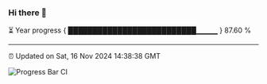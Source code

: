 ### Hi there 👋

⏳ Year progress { ██████████████████████████▁▁▁▁ } 87.60 %

---

⏰ Updated on Sat, 16 Nov 2024 14:38:38 GMT

![Progress Bar CI](https://github.com/IshwaranRudhara/GIT-ACTION/workflows/Progress%20Bar%20CI/badge.svg)
